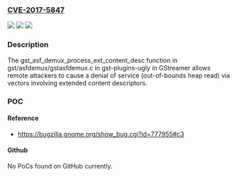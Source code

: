### [CVE-2017-5847](https://cve.mitre.org/cgi-bin/cvename.cgi?name=CVE-2017-5847)
![](https://img.shields.io/static/v1?label=Product&message=n%2Fa&color=blue)
![](https://img.shields.io/static/v1?label=Version&message=n%2Fa&color=blue)
![](https://img.shields.io/static/v1?label=Vulnerability&message=n%2Fa&color=brighgreen)

### Description

The gst_asf_demux_process_ext_content_desc function in gst/asfdemux/gstasfdemux.c in gst-plugins-ugly in GStreamer allows remote attackers to cause a denial of service (out-of-bounds heap read) via vectors involving extended content descriptors.

### POC

#### Reference
- https://bugzilla.gnome.org/show_bug.cgi?id=777955#c3

#### Github
No PoCs found on GitHub currently.

